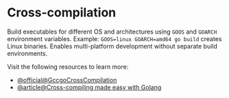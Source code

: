 # Cross-compilation

Build executables for different OS and architectures using `GOOS` and `GOARCH` environment variables. Example: `GOOS=linux GOARCH=amd64 go build` creates Linux binaries. Enables multi-platform development without separate build environments.

Visit the following resources to learn more:

- [@official@GccgoCrossCompilation](https://go.dev/wiki/GccgoCrossCompilation)
- [@article@Cross-compiling made easy with Golang](https://medium.com/@keployio/understanding-go-coverage-a-guide-to-test-coverage-in-go-0c6e5ac8ba81)
